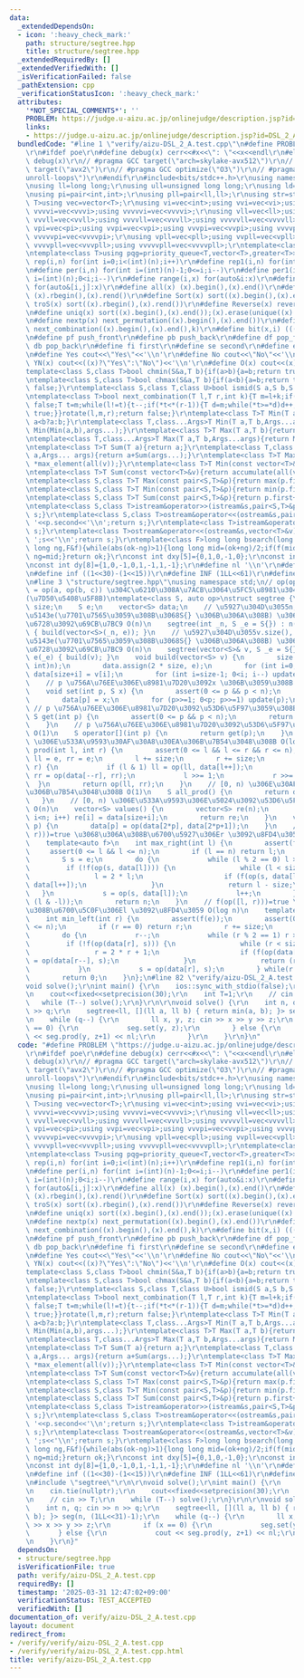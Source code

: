```yaml
---
data:
  _extendedDependsOn:
  - icon: ':heavy_check_mark:'
    path: structure/segtree.hpp
    title: structure/segtree.hpp
  _extendedRequiredBy: []
  _extendedVerifiedWith: []
  _isVerificationFailed: false
  _pathExtension: cpp
  _verificationStatusIcon: ':heavy_check_mark:'
  attributes:
    '*NOT_SPECIAL_COMMENTS*': ''
    PROBLEM: https://judge.u-aizu.ac.jp/onlinejudge/description.jsp?id=DSL_2_A
    links:
    - https://judge.u-aizu.ac.jp/onlinejudge/description.jsp?id=DSL_2_A
  bundledCode: "#line 1 \"verify/aizu-DSL_2_A.test.cpp\"\n#define PROBLEM \"https://judge.u-aizu.ac.jp/onlinejudge/description.jsp?id=DSL_2_A\"\
    \r\n#ifdef poe\r\n#define debug(x) cerr<<#x<<\": \"<<x<<endl\r\n#else\r\n#define\
    \ debug(x)\r\n// #pragma GCC target(\"arch=skylake-avx512\")\r\n// #pragma GCC\
    \ target(\"avx2\")\r\n// #pragma GCC optimize(\"O3\")\r\n// #pragma GCC optimize(\"\
    unroll-loops\")\r\n#endif\r\n#include<bits/stdc++.h>\r\nusing namespace std;\r\
    \nusing ll=long long;\r\nusing ull=unsigned long long;\r\nusing ld=long double;\r\
    \nusing pi=pair<int,int>;\r\nusing pll=pair<ll,ll>;\r\nusing str=string;\r\ntemplate<class\
    \ T>using vec=vector<T>;\r\nusing vi=vec<int>;using vvi=vec<vi>;using vvvi=vec<vvi>;using\
    \ vvvvi=vec<vvvi>;using vvvvvi=vec<vvvvi>;\r\nusing vll=vec<ll>;using vvll=vec<vll>;using\
    \ vvvll=vec<vvll>;using vvvvll=vec<vvvll>;using vvvvvll=vec<vvvvll>;\r\nusing\
    \ vpi=vec<pi>;using vvpi=vec<vpi>;using vvvpi=vec<vvpi>;using vvvvpi=vec<vvvpi>;using\
    \ vvvvvpi=vec<vvvvpi>;\r\nusing vpll=vec<pll>;using vvpll=vec<vpll>;using vvvpll=vec<vvpll>;using\
    \ vvvvpll=vec<vvvpll>;using vvvvvpll=vec<vvvvpll>;\r\ntemplate<class T>using pq=priority_queue<T,vector<T>>;\r\
    \ntemplate<class T>using pqg=priority_queue<T,vector<T>,greater<T>>;\r\n#define\
    \ rep(i,n) for(int i=0;i<(int)(n);i++)\r\n#define rep1(i,n) for(int i=1;i<=(int)(n);i++)\r\
    \n#define per(i,n) for(int i=(int)(n)-1;0<=i;i--)\r\n#define per1(i,n) for(int\
    \ i=(int)(n);0<i;i--)\r\n#define range(i,x) for(auto&i:x)\r\n#define range2(i,j,x)\
    \ for(auto&[i,j]:x)\r\n#define all(x) (x).begin(),(x).end()\r\n#define rall(x)\
    \ (x).rbegin(),(x).rend()\r\n#define Sort(x) sort((x).begin(),(x).end())\r\n#define\
    \ troS(x) sort((x).rbegin(),(x).rend())\r\n#define Reverse(x) reverse((x).begin(),(x).end())\r\
    \n#define uniq(x) sort((x).begin(),(x).end());(x).erase(unique((x).begin(),(x).end()),(x).end())\r\
    \n#define nextp(x) next_permutation((x).begin(),(x).end())\r\n#define nextc(x,k)\
    \ next_combination((x).begin(),(x).end(),k)\r\n#define bit(x,i) (((x)>>(i))&1)\r\
    \n#define pf push_front\r\n#define pb push_back\r\n#define df pop_front\r\n#define\
    \ db pop_back\r\n#define fi first\r\n#define se second\r\n#define elif else if\r\
    \n#define Yes cout<<\"Yes\"<<'\\n'\r\n#define No cout<<\"No\"<<'\\n'\r\n#define\
    \ YN(x) cout<<((x)?\"Yes\":\"No\")<<'\\n'\r\n#define O(x) cout<<(x)<<'\\n'\r\n\
    template<class S,class T>bool chmin(S&a,T b){if(a>b){a=b;return true;}return false;}\r\
    \ntemplate<class S,class T>bool chmax(S&a,T b){if(a<b){a=b;return true;}return\
    \ false;}\r\ntemplate<class S,class T,class U>bool ismid(S a,S b,S c){return a<=b&&b<c;}\r\
    \ntemplate<class T>bool next_combination(T l,T r,int k){T m=l+k;if(l==r||l==m||r==m)return\
    \ false;T t=m;while(l!=t){t--;if(*t<*(r-1)){T d=m;while(*t>=*d)d++;iter_swap(t,d);rotate(t+1,d+1,r);rotate(m,m+(r-d)-1,r);return\
    \ true;}}rotate(l,m,r);return false;}\r\ntemplate<class T>T Min(T a,T b){return\
    \ a<b?a:b;}\r\ntemplate<class T,class...Args>T Min(T a,T b,Args...args){return\
    \ Min(Min(a,b),args...);}\r\ntemplate<class T>T Max(T a,T b){return a>b?a:b;}\r\
    \ntemplate<class T,class...Args>T Max(T a,T b,Args...args){return Max(Max(a,b),args...);}\r\
    \ntemplate<class T>T Sum(T a){return a;}\r\ntemplate<class T,class... Args>T Sum(T\
    \ a,Args... args){return a+Sum(args...);}\r\ntemplate<class T>T Max(const vector<T>&v){return\
    \ *max_element(all(v));}\r\ntemplate<class T>T Min(const vector<T>&v){return *min_element(all(v));}\r\
    \ntemplate<class T>T Sum(const vector<T>&v){return accumulate(all(v),T(0));}\r\
    \ntemplate<class S,class T>T Max(const pair<S,T>&p){return max(p.first,p.second);}\r\
    \ntemplate<class S,class T>T Min(const pair<S,T>&p){return min(p.first,p.second);}\r\
    \ntemplate<class S,class T>T Sum(const pair<S,T>&p){return p.first+p.second;}\r\
    \ntemplate<class S,class T>istream&operator>>(istream&s,pair<S,T>&p){s>>p.first>>p.second;return\
    \ s;}\r\ntemplate<class S,class T>ostream&operator<<(ostream&s,pair<S,T>&p){s<<p.first<<'\
    \ '<<p.second<<'\\n';return s;}\r\ntemplate<class T>istream&operator>>(istream&s,vector<T>&v){for(auto&i:v)s>>i;return\
    \ s;}\r\ntemplate<class T>ostream&operator<<(ostream&s,vector<T>&v){for(auto&i:v)s<<i<<'\
    \ ';s<<'\\n';return s;}\r\ntemplate<class F>long long bsearch(long long ok,long\
    \ long ng,F&f){while(abs(ok-ng)>1){long long mid=(ok+ng)/2;if(f(mid))ok=mid;else\
    \ ng=mid;}return ok;}\r\nconst int dxy[5]={0,1,0,-1,0};\r\nconst int dx[8]={0,1,0,-1,1,1,-1,-1};\r\
    \nconst int dy[8]={1,0,-1,0,1,-1,1,-1};\r\n#define nl '\\n'\r\n#define sp ' '\r\
    \n#define inf ((1<<30)-(1<<15))\r\n#define INF (1LL<<61)\r\n#define mod 998244353\r\
    \n#line 3 \"structure/segtree.hpp\"\nusing namespace std;\n// op(op(a, b), c)\
    \ = op(a, op(b, c)) \u304C\u6210\u308A\u7ACB\u3064\u5FC5\u8981\u304C\u3042\u308B\
    (\u7D50\u5408\u5F8B)\ntemplate<class S, auto op>\nstruct segtree {\n    int n,\
    \ size;\n    S e;\n    vector<S> data;\n    // \u5927\u304D\u3055n, \u5358\u4F4D\
    \u5143e(\u7701\u7565\u3059\u308B\u3068S{} \u306B\u306A\u308B) \u306E\u30BB\u30B0\
    \u6728\u3092\u69CB\u7BC9 O(n)\n    segtree(int _n, S _e = S{}) : n(_n), e(_e)\
    \ { build(vector<S>(_n, e)); }\n    // \u5927\u304D\u3055v.size(), \u5358\u4F4D\
    \u5143e(\u7701\u7565\u3059\u308B\u3068S{} \u306B\u306A\u308B) \u306E\u30BB\u30B0\
    \u6728\u3092\u69CB\u7BC9 O(n)\n    segtree(vector<S>& v, S _e = S{}) : n(v.size()),\
    \ e(_e) { build(v); }\n    void build(vector<S> v) {\n        size = __bit_ceil((unsigned\
    \ int)n);\n        data.assign(2 * size, e);\n        for (int i=0; i<n; i++)\
    \ data[size+i] = v[i];\n        for (int i=size-1; 0<i; i--) update(i);\n    }\n\
    \    // p \u756A\u76EE\u306E\u8981\u7D20\u3092x \u306B\u3059\u308B O(log n)\n\
    \    void set(int p, S x) {\n        assert(0 <= p && p < n);\n        p += size;\n\
    \        data[p] = x;\n        for (p>>=1; 0<p; p>>=1) update(p);\n    }\n   \
    \ // p \u756A\u76EE\u306E\u8981\u7D20\u3092\u53D6\u5F97\u3059\u308B O(1)\n   \
    \ S get(int p) {\n        assert(0 <= p && p < n);\n        return data[size+p];\n\
    \    }\n    // p \u756A\u76EE\u306E\u8981\u7D20\u3092\u53D6\u5F97\u3059\u308B\
    \ O(1)\n    S operator[](int p) {\n        return get(p);\n    }\n    // [l, r)\
    \ \u306E\u533A\u9593\u30AF\u30A8\u30EA\u306B\u7B54\u3048\u308B O(log n)\n    S\
    \ prod(int l, int r) {\n        assert(0 <= l && l <= r && r <= n);\n        S\
    \ ll = e, rr = e;\n        l += size;\n        r += size;\n        while (l <\
    \ r) {\n            if (l & 1) ll = op(ll, data[l++]);\n            if (r & 1)\
    \ rr = op(data[--r], rr);\n            l >>= 1;\n            r >>= 1;\n      \
    \  }\n        return op(ll, rr);\n    }\n    // [0, n) \u306E\u30AF\u30A8\u30EA\
    \u306B\u7B54\u3048\u308B O(1)\n    S all_prod() {\n        return data[1];\n \
    \   }\n    // [0, n) \u306E\u533A\u9593\u306E\u5024\u3092\u53D6\u5F97\u3059\u308B\
    \ O(n)\n    vector<S> values() {\n        vector<S> re(n);\n        for (int i=0;\
    \ i<n; i++) re[i] = data[size+i];\n        return re;\n    }\n    void update(int\
    \ p) {\n        data[p] = op(data[2*p], data[2*p+1]);\n    }\n    // f(op([l,\
    \ r)))=true \u3068\u306A\u308B\u6700\u5927\u306Er \u3092\u8FD4\u3059 O(log n)\n\
    \    template<auto f>\n    int max_right(int l) {\n        assert(f(e));\n   \
    \     assert(0 <= l && l <= n);\n        if (l == n) return l;\n        l += size;\n\
    \        S s = e;\n        do {\n            while (l % 2 == 0) l >>= 1;\n   \
    \         if (!f(op(s, data[l]))) {\n                while (l < size) {\n    \
    \                l = 2 * l;\n                    if (f(op(s, data[l]))) s = op(s,\
    \ data[l++]);\n                }\n                return l - size;\n         \
    \   }\n            s = op(s, data[l]);\n            l++;\n        } while (l !=\
    \ (l & -l));\n        return n;\n    }\n    // f(op([l, r)))=true \u3068\u306A\
    \u308B\u6700\u5C0F\u306El \u3092\u8FD4\u3059 O(log n)\n    template<auto f>\n\
    \    int min_left(int r) {\n        assert(f(e));\n        assert(0 <= r && r\
    \ <= n);\n        if (r == 0) return r;\n        r += size;\n        S s = e;\n\
    \        do {\n            r--;\n            while (r % 2 == 1) r >>= 1;\n   \
    \         if (!f(op(data[r], s))) {\n                while (r < size) {\n    \
    \                r = 2 * r + 1;\n                    if (f(op(data[r], s))) s\
    \ = op(data[r--], s);\n                }\n                return (r + 1) - size;\n\
    \            }\n            s = op(data[r], s);\n        } while(r != (r & -r));\n\
    \        return 0;\n    }\n};\n#line 82 \"verify/aizu-DSL_2_A.test.cpp\"\n\r\n\
    void solve();\r\nint main() {\r\n    ios::sync_with_stdio(false);\r\n    cin.tie(nullptr);\r\
    \n    cout<<fixed<<setprecision(30);\r\n    int T=1;\r\n    // cin >> T;\r\n \
    \   while (T--) solve();\r\n}\r\n\r\nvoid solve() {\r\n    int n, q; cin >> n\
    \ >> q;\r\n    segtree<ll, [](ll a, ll b) { return min(a, b); }> seg(n, (1LL<<31)-1);\r\
    \n    while (q--) {\r\n        ll x, y, z; cin >> x >> y >> z;\r\n        if (x\
    \ == 0) {\r\n            seg.set(y, z);\r\n        } else {\r\n            cout\
    \ << seg.prod(y, z+1) << nl;\r\n        }\r\n    }\r\n}\n"
  code: "#define PROBLEM \"https://judge.u-aizu.ac.jp/onlinejudge/description.jsp?id=DSL_2_A\"\
    \r\n#ifdef poe\r\n#define debug(x) cerr<<#x<<\": \"<<x<<endl\r\n#else\r\n#define\
    \ debug(x)\r\n// #pragma GCC target(\"arch=skylake-avx512\")\r\n// #pragma GCC\
    \ target(\"avx2\")\r\n// #pragma GCC optimize(\"O3\")\r\n// #pragma GCC optimize(\"\
    unroll-loops\")\r\n#endif\r\n#include<bits/stdc++.h>\r\nusing namespace std;\r\
    \nusing ll=long long;\r\nusing ull=unsigned long long;\r\nusing ld=long double;\r\
    \nusing pi=pair<int,int>;\r\nusing pll=pair<ll,ll>;\r\nusing str=string;\r\ntemplate<class\
    \ T>using vec=vector<T>;\r\nusing vi=vec<int>;using vvi=vec<vi>;using vvvi=vec<vvi>;using\
    \ vvvvi=vec<vvvi>;using vvvvvi=vec<vvvvi>;\r\nusing vll=vec<ll>;using vvll=vec<vll>;using\
    \ vvvll=vec<vvll>;using vvvvll=vec<vvvll>;using vvvvvll=vec<vvvvll>;\r\nusing\
    \ vpi=vec<pi>;using vvpi=vec<vpi>;using vvvpi=vec<vvpi>;using vvvvpi=vec<vvvpi>;using\
    \ vvvvvpi=vec<vvvvpi>;\r\nusing vpll=vec<pll>;using vvpll=vec<vpll>;using vvvpll=vec<vvpll>;using\
    \ vvvvpll=vec<vvvpll>;using vvvvvpll=vec<vvvvpll>;\r\ntemplate<class T>using pq=priority_queue<T,vector<T>>;\r\
    \ntemplate<class T>using pqg=priority_queue<T,vector<T>,greater<T>>;\r\n#define\
    \ rep(i,n) for(int i=0;i<(int)(n);i++)\r\n#define rep1(i,n) for(int i=1;i<=(int)(n);i++)\r\
    \n#define per(i,n) for(int i=(int)(n)-1;0<=i;i--)\r\n#define per1(i,n) for(int\
    \ i=(int)(n);0<i;i--)\r\n#define range(i,x) for(auto&i:x)\r\n#define range2(i,j,x)\
    \ for(auto&[i,j]:x)\r\n#define all(x) (x).begin(),(x).end()\r\n#define rall(x)\
    \ (x).rbegin(),(x).rend()\r\n#define Sort(x) sort((x).begin(),(x).end())\r\n#define\
    \ troS(x) sort((x).rbegin(),(x).rend())\r\n#define Reverse(x) reverse((x).begin(),(x).end())\r\
    \n#define uniq(x) sort((x).begin(),(x).end());(x).erase(unique((x).begin(),(x).end()),(x).end())\r\
    \n#define nextp(x) next_permutation((x).begin(),(x).end())\r\n#define nextc(x,k)\
    \ next_combination((x).begin(),(x).end(),k)\r\n#define bit(x,i) (((x)>>(i))&1)\r\
    \n#define pf push_front\r\n#define pb push_back\r\n#define df pop_front\r\n#define\
    \ db pop_back\r\n#define fi first\r\n#define se second\r\n#define elif else if\r\
    \n#define Yes cout<<\"Yes\"<<'\\n'\r\n#define No cout<<\"No\"<<'\\n'\r\n#define\
    \ YN(x) cout<<((x)?\"Yes\":\"No\")<<'\\n'\r\n#define O(x) cout<<(x)<<'\\n'\r\n\
    template<class S,class T>bool chmin(S&a,T b){if(a>b){a=b;return true;}return false;}\r\
    \ntemplate<class S,class T>bool chmax(S&a,T b){if(a<b){a=b;return true;}return\
    \ false;}\r\ntemplate<class S,class T,class U>bool ismid(S a,S b,S c){return a<=b&&b<c;}\r\
    \ntemplate<class T>bool next_combination(T l,T r,int k){T m=l+k;if(l==r||l==m||r==m)return\
    \ false;T t=m;while(l!=t){t--;if(*t<*(r-1)){T d=m;while(*t>=*d)d++;iter_swap(t,d);rotate(t+1,d+1,r);rotate(m,m+(r-d)-1,r);return\
    \ true;}}rotate(l,m,r);return false;}\r\ntemplate<class T>T Min(T a,T b){return\
    \ a<b?a:b;}\r\ntemplate<class T,class...Args>T Min(T a,T b,Args...args){return\
    \ Min(Min(a,b),args...);}\r\ntemplate<class T>T Max(T a,T b){return a>b?a:b;}\r\
    \ntemplate<class T,class...Args>T Max(T a,T b,Args...args){return Max(Max(a,b),args...);}\r\
    \ntemplate<class T>T Sum(T a){return a;}\r\ntemplate<class T,class... Args>T Sum(T\
    \ a,Args... args){return a+Sum(args...);}\r\ntemplate<class T>T Max(const vector<T>&v){return\
    \ *max_element(all(v));}\r\ntemplate<class T>T Min(const vector<T>&v){return *min_element(all(v));}\r\
    \ntemplate<class T>T Sum(const vector<T>&v){return accumulate(all(v),T(0));}\r\
    \ntemplate<class S,class T>T Max(const pair<S,T>&p){return max(p.first,p.second);}\r\
    \ntemplate<class S,class T>T Min(const pair<S,T>&p){return min(p.first,p.second);}\r\
    \ntemplate<class S,class T>T Sum(const pair<S,T>&p){return p.first+p.second;}\r\
    \ntemplate<class S,class T>istream&operator>>(istream&s,pair<S,T>&p){s>>p.first>>p.second;return\
    \ s;}\r\ntemplate<class S,class T>ostream&operator<<(ostream&s,pair<S,T>&p){s<<p.first<<'\
    \ '<<p.second<<'\\n';return s;}\r\ntemplate<class T>istream&operator>>(istream&s,vector<T>&v){for(auto&i:v)s>>i;return\
    \ s;}\r\ntemplate<class T>ostream&operator<<(ostream&s,vector<T>&v){for(auto&i:v)s<<i<<'\
    \ ';s<<'\\n';return s;}\r\ntemplate<class F>long long bsearch(long long ok,long\
    \ long ng,F&f){while(abs(ok-ng)>1){long long mid=(ok+ng)/2;if(f(mid))ok=mid;else\
    \ ng=mid;}return ok;}\r\nconst int dxy[5]={0,1,0,-1,0};\r\nconst int dx[8]={0,1,0,-1,1,1,-1,-1};\r\
    \nconst int dy[8]={1,0,-1,0,1,-1,1,-1};\r\n#define nl '\\n'\r\n#define sp ' '\r\
    \n#define inf ((1<<30)-(1<<15))\r\n#define INF (1LL<<61)\r\n#define mod 998244353\r\
    \n#include \"segtree\"\r\n\r\nvoid solve();\r\nint main() {\r\n    ios::sync_with_stdio(false);\r\
    \n    cin.tie(nullptr);\r\n    cout<<fixed<<setprecision(30);\r\n    int T=1;\r\
    \n    // cin >> T;\r\n    while (T--) solve();\r\n}\r\n\r\nvoid solve() {\r\n\
    \    int n, q; cin >> n >> q;\r\n    segtree<ll, [](ll a, ll b) { return min(a,\
    \ b); }> seg(n, (1LL<<31)-1);\r\n    while (q--) {\r\n        ll x, y, z; cin\
    \ >> x >> y >> z;\r\n        if (x == 0) {\r\n            seg.set(y, z);\r\n \
    \       } else {\r\n            cout << seg.prod(y, z+1) << nl;\r\n        }\r\
    \n    }\r\n}"
  dependsOn:
  - structure/segtree.hpp
  isVerificationFile: true
  path: verify/aizu-DSL_2_A.test.cpp
  requiredBy: []
  timestamp: '2025-03-31 12:47:02+09:00'
  verificationStatus: TEST_ACCEPTED
  verifiedWith: []
documentation_of: verify/aizu-DSL_2_A.test.cpp
layout: document
redirect_from:
- /verify/verify/aizu-DSL_2_A.test.cpp
- /verify/verify/aizu-DSL_2_A.test.cpp.html
title: verify/aizu-DSL_2_A.test.cpp
---
```

